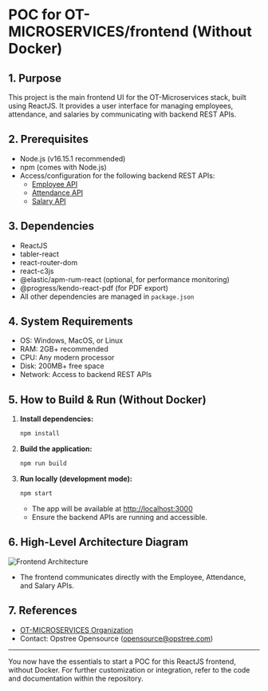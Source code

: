 # POC for OT-MICROSERVICES/frontend (Without Docker)

## 1. Purpose
This project is the main frontend UI for the OT-Microservices stack, built using ReactJS. It provides a user interface for managing employees, attendance, and salaries by communicating with backend REST APIs.

## 2. Prerequisites
- Node.js (v16.15.1 recommended)
- npm (comes with Node.js)
- Access/configuration for the following backend REST APIs:
  - [Employee API](https://github.com/OT-MICROSERVICES/employee-api)
  - [Attendance API](https://github.com/OT-MICROSERVICES/attendance-api)
  - [Salary API](https://github.com/OT-MICROSERVICES/salary-api)

## 3. Dependencies
- ReactJS
- tabler-react
- react-router-dom
- react-c3js
- @elastic/apm-rum-react (optional, for performance monitoring)
- @progress/kendo-react-pdf (for PDF export)
- All other dependencies are managed in `package.json`

## 4. System Requirements
- OS: Windows, MacOS, or Linux
- RAM: 2GB+ recommended
- CPU: Any modern processor
- Disk: 200MB+ free space
- Network: Access to backend REST APIs

## 5. How to Build & Run (Without Docker)

1. **Install dependencies:**
    ```bash
    npm install
    ```

2. **Build the application:**
    ```bash
    npm run build
    ```

3. **Run locally (development mode):**
    ```bash
    npm start
    ```
   - The app will be available at [http://localhost:3000](http://localhost:3000)
   - Ensure the backend APIs are running and accessible.

## 6. High-Level Architecture Diagram

![Frontend Architecture](./static/frontend.png)

- The frontend communicates directly with the Employee, Attendance, and Salary APIs.

## 7. References

- [OT-MICROSERVICES Organization](https://github.com/OT-MICROSERVICES)
- Contact: Opstree Opensource (opensource@opstree.com)

---

You now have the essentials to start a POC for this ReactJS frontend, without Docker. For further customization or integration, refer to the code and documentation within the repository.
